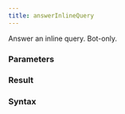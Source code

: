 ```yaml
---
title: answerInlineQuery
---
```


Answer an inline query. Bot-only.


### Parameters 



### Result 



### Syntax





